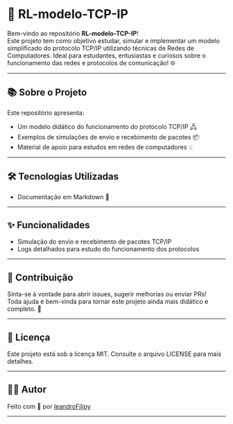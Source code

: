 # 🚀 RL-modelo-TCP-IP

Bem-vindo ao repositório **RL-modelo-TCP-IP**!  
Este projeto tem como objetivo estudar, simular e implementar um modelo simplificado do protocolo TCP/IP utilizando técnicas de Redes de Computadores. Ideal para estudantes, entusiastas e curiosos sobre o funcionamento das redes e protocolos de comunicação! 🌐

---

## 📚 Sobre o Projeto

Este repositório apresenta:

- Um modelo didático do funcionamento do protocolo TCP/IP 🖧
- Exemplos de simulações de envio e recebimento de pacotes 📦
- Material de apoio para estudos em redes de computadores 💡

---

## 🛠️ Tecnologias Utilizadas

- Documentação em Markdown 📄

---

## ✨ Funcionalidades

- Simulação do envio e recebimento de pacotes TCP/IP
- Logs detalhados para estudo do funcionamento dos protocolos

---

## 🤝 Contribuição

Sinta-se à vontade para abrir issues, sugerir melhorias ou enviar PRs!  
Toda ajuda é bem-vinda para tornar este projeto ainda mais didático e completo. 🚀

---

## 📄 Licença

Este projeto está sob a licença MIT. Consulte o arquivo LICENSE para mais detalhes.

---

## 👨‍💻 Autor

Feito com 💙 por [leandroFilipy](https://github.com/leandroFilipy)

---
